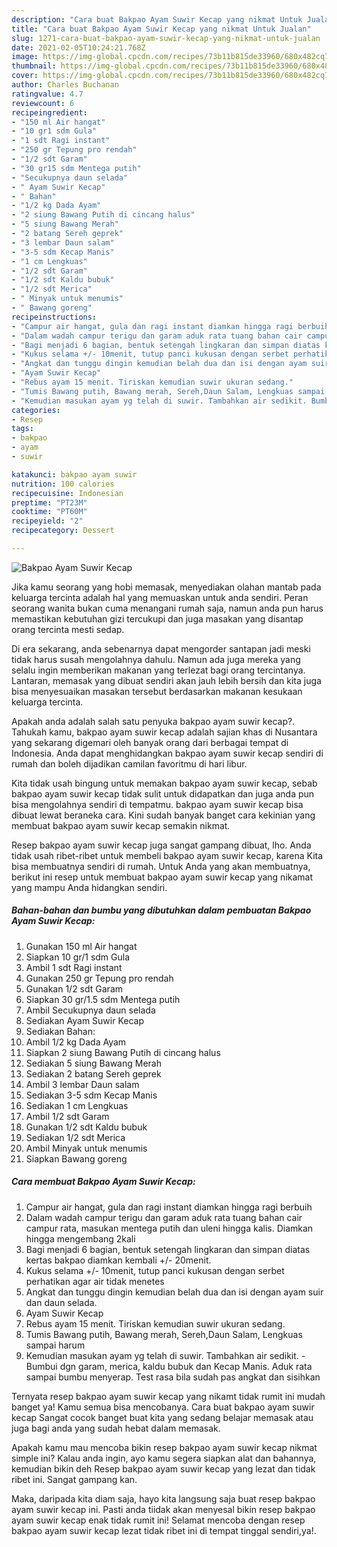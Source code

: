 ```yaml
---
description: "Cara buat Bakpao Ayam Suwir Kecap yang nikmat Untuk Jualan"
title: "Cara buat Bakpao Ayam Suwir Kecap yang nikmat Untuk Jualan"
slug: 1271-cara-buat-bakpao-ayam-suwir-kecap-yang-nikmat-untuk-jualan
date: 2021-02-05T10:24:21.768Z
image: https://img-global.cpcdn.com/recipes/73b11b815de33960/680x482cq70/bakpao-ayam-suwir-kecap-foto-resep-utama.jpg
thumbnail: https://img-global.cpcdn.com/recipes/73b11b815de33960/680x482cq70/bakpao-ayam-suwir-kecap-foto-resep-utama.jpg
cover: https://img-global.cpcdn.com/recipes/73b11b815de33960/680x482cq70/bakpao-ayam-suwir-kecap-foto-resep-utama.jpg
author: Charles Buchanan
ratingvalue: 4.7
reviewcount: 6
recipeingredient:
- "150 ml Air hangat"
- "10 gr1 sdm Gula"
- "1 sdt Ragi instant"
- "250 gr Tepung pro rendah"
- "1/2 sdt Garam"
- "30 gr15 sdm Mentega putih"
- "Secukupnya daun selada"
- " Ayam Suwir Kecap"
- " Bahan"
- "1/2 kg Dada Ayam"
- "2 siung Bawang Putih di cincang halus"
- "5 siung Bawang Merah"
- "2 batang Sereh geprek"
- "3 lembar Daun salam"
- "3-5 sdm Kecap Manis"
- "1 cm Lengkuas"
- "1/2 sdt Garam"
- "1/2 sdt Kaldu bubuk"
- "1/2 sdt Merica"
- " Minyak untuk menumis"
- " Bawang goreng"
recipeinstructions:
- "Campur air hangat, gula dan ragi instant diamkan hingga ragi berbuih"
- "Dalam wadah campur terigu dan garam aduk rata tuang bahan cair campur rata, masukan mentega putih dan uleni hingga kalis. Diamkan hingga mengembang 2kali"
- "Bagi menjadi 6 bagian, bentuk setengah lingkaran dan simpan diatas kertas bakpao diamkan kembali +/- 20menit."
- "Kukus selama +/- 10menit, tutup panci kukusan dengan serbet perhatikan agar air tidak menetes"
- "Angkat dan tunggu dingin kemudian belah dua dan isi dengan ayam suir dan daun selada."
- "Ayam Suwir Kecap"
- "Rebus ayam 15 menit. Tiriskan kemudian suwir ukuran sedang."
- "Tumis Bawang putih, Bawang merah, Sereh,Daun Salam, Lengkuas sampai harum"
- "Kemudian masukan ayam yg telah di suwir. Tambahkan air sedikit. Bumbui dgn garam, merica, kaldu bubuk dan Kecap Manis. Aduk rata sampai bumbu menyerap. Test rasa bila sudah pas angkat dan sisihkan"
categories:
- Resep
tags:
- bakpao
- ayam
- suwir

katakunci: bakpao ayam suwir 
nutrition: 100 calories
recipecuisine: Indonesian
preptime: "PT23M"
cooktime: "PT60M"
recipeyield: "2"
recipecategory: Dessert

---
```



![Bakpao Ayam Suwir Kecap](https://img-global.cpcdn.com/recipes/73b11b815de33960/680x482cq70/bakpao-ayam-suwir-kecap-foto-resep-utama.jpg)

Jika kamu seorang yang hobi memasak, menyediakan olahan mantab pada keluarga tercinta adalah hal yang memuaskan untuk anda sendiri. Peran seorang  wanita bukan cuma menangani rumah saja, namun anda pun harus memastikan kebutuhan gizi tercukupi dan juga masakan yang disantap orang tercinta mesti sedap.

Di era  sekarang, anda sebenarnya dapat mengorder santapan jadi meski tidak harus susah mengolahnya dahulu. Namun ada juga mereka yang selalu ingin memberikan makanan yang terlezat bagi orang tercintanya. Lantaran, memasak yang dibuat sendiri akan jauh lebih bersih dan kita juga bisa menyesuaikan masakan tersebut berdasarkan makanan kesukaan keluarga tercinta. 



Apakah anda adalah salah satu penyuka bakpao ayam suwir kecap?. Tahukah kamu, bakpao ayam suwir kecap adalah sajian khas di Nusantara yang sekarang digemari oleh banyak orang dari berbagai tempat di Indonesia. Anda dapat menghidangkan bakpao ayam suwir kecap sendiri di rumah dan boleh dijadikan camilan favoritmu di hari libur.

Kita tidak usah bingung untuk memakan bakpao ayam suwir kecap, sebab bakpao ayam suwir kecap tidak sulit untuk didapatkan dan juga anda pun bisa mengolahnya sendiri di tempatmu. bakpao ayam suwir kecap bisa dibuat lewat beraneka cara. Kini sudah banyak banget cara kekinian yang membuat bakpao ayam suwir kecap semakin nikmat.

Resep bakpao ayam suwir kecap juga sangat gampang dibuat, lho. Anda tidak usah ribet-ribet untuk membeli bakpao ayam suwir kecap, karena Kita bisa membuatnya sendiri di rumah. Untuk Anda yang akan membuatnya, berikut ini resep untuk membuat bakpao ayam suwir kecap yang nikamat yang mampu Anda hidangkan sendiri.

<!--inarticleads1-->

##### Bahan-bahan dan bumbu yang dibutuhkan dalam pembuatan Bakpao Ayam Suwir Kecap:

1. Gunakan 150 ml Air hangat
1. Siapkan 10 gr/1 sdm Gula
1. Ambil 1 sdt Ragi instant
1. Gunakan 250 gr Tepung pro rendah
1. Gunakan 1/2 sdt Garam
1. Siapkan 30 gr/1.5 sdm Mentega putih
1. Ambil Secukupnya daun selada
1. Sediakan  Ayam Suwir Kecap
1. Sediakan  Bahan:
1. Ambil 1/2 kg Dada Ayam
1. Siapkan 2 siung Bawang Putih di cincang halus
1. Sediakan 5 siung Bawang Merah
1. Sediakan 2 batang Sereh geprek
1. Ambil 3 lembar Daun salam
1. Sediakan 3-5 sdm Kecap Manis
1. Sediakan 1 cm Lengkuas
1. Ambil 1/2 sdt Garam
1. Gunakan 1/2 sdt Kaldu bubuk
1. Sediakan 1/2 sdt Merica
1. Ambil  Minyak untuk menumis
1. Siapkan  Bawang goreng




<!--inarticleads2-->

##### Cara membuat Bakpao Ayam Suwir Kecap:

1. Campur air hangat, gula dan ragi instant diamkan hingga ragi berbuih
1. Dalam wadah campur terigu dan garam aduk rata tuang bahan cair campur rata, masukan mentega putih dan uleni hingga kalis. Diamkan hingga mengembang 2kali
1. Bagi menjadi 6 bagian, bentuk setengah lingkaran dan simpan diatas kertas bakpao diamkan kembali +/- 20menit.
1. Kukus selama +/- 10menit, tutup panci kukusan dengan serbet perhatikan agar air tidak menetes
1. Angkat dan tunggu dingin kemudian belah dua dan isi dengan ayam suir dan daun selada.
1. Ayam Suwir Kecap
1. Rebus ayam 15 menit. Tiriskan kemudian suwir ukuran sedang.
1. Tumis Bawang putih, Bawang merah, Sereh,Daun Salam, Lengkuas sampai harum
1. Kemudian masukan ayam yg telah di suwir. Tambahkan air sedikit. - Bumbui dgn garam, merica, kaldu bubuk dan Kecap Manis. Aduk rata sampai bumbu menyerap. Test rasa bila sudah pas angkat dan sisihkan




Ternyata resep bakpao ayam suwir kecap yang nikamt tidak rumit ini mudah banget ya! Kamu semua bisa mencobanya. Cara buat bakpao ayam suwir kecap Sangat cocok banget buat kita yang sedang belajar memasak atau juga bagi anda yang sudah hebat dalam memasak.

Apakah kamu mau mencoba bikin resep bakpao ayam suwir kecap nikmat simple ini? Kalau anda ingin, ayo kamu segera siapkan alat dan bahannya, kemudian bikin deh Resep bakpao ayam suwir kecap yang lezat dan tidak ribet ini. Sangat gampang kan. 

Maka, daripada kita diam saja, hayo kita langsung saja buat resep bakpao ayam suwir kecap ini. Pasti anda tiidak akan menyesal bikin resep bakpao ayam suwir kecap enak tidak rumit ini! Selamat mencoba dengan resep bakpao ayam suwir kecap lezat tidak ribet ini di tempat tinggal sendiri,ya!.

